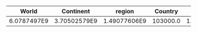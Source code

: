 | World | Continent | region | Country | District | City | 
| --- | --- | --- | --- | --- | --- | 
 | 6.0787497E9 | 3.70502579E9 | 1.49077606E9 | 103000.0 | 1.63631104E8 | 1780000.0 | 